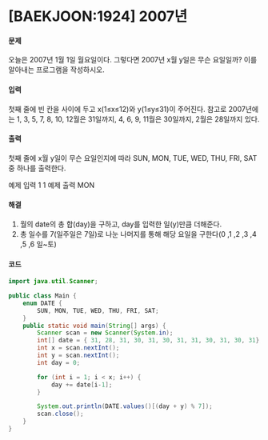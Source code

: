 # [BAEKJOON:1924] 2007년

#### 문제
오늘은 2007년 1월 1일 월요일이다. 그렇다면 2007년 x월 y일은 무슨 요일일까? 이를 알아내는 프로그램을 작성하시오.

#### 입력
첫째 줄에 빈 칸을 사이에 두고 x(1≤x≤12)와 y(1≤y≤31)이 주어진다. 참고로 2007년에는 1, 3, 5, 7, 8, 10, 12월은 31일까지, 4, 6, 9, 11월은 30일까지, 2월은 28일까지 있다.

#### 출력
첫째 줄에 x월 y일이 무슨 요일인지에 따라 SUN, MON, TUE, WED, THU, FRI, SAT중 하나를 출력한다.

예제 입력
1 1
예제 출력
MON

#### 해결

1. 월의 date의 총 합(day)을 구하고, day를 입력한 일(y)만큼 더해준다.
2. 총 일수를 7(일주일은 7일)로 나눈 나머지를 통해 해당 요일을 구한다(0 ,1 ,2 ,3 ,4 ,5 ,6 일~토)

#### 코드
```java
import java.util.Scanner;

public class Main {
	enum DATE {
		SUN, MON, TUE, WED, THU, FRI, SAT;
	}
	public static void main(String[] args) {
		Scanner scan = new Scanner(System.in);
		int[] date = { 31, 28, 31, 30, 31, 30, 31, 31, 30, 31, 30, 31};
		int x = scan.nextInt();
		int y = scan.nextInt();
		int day = 0;

		for (int i = 1; i < x; i++) {
			day += date[i-1];
		}

		System.out.println(DATE.values()[(day + y) % 7]);
		scan.close();
	}
}

```
